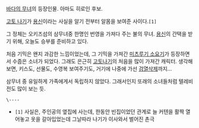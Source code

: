 [바다의 무녀](%EB%B0%94%EB%8B%A4%EC%9D%98%20%EB%AC%B4%EB%85%80.md)의 등장인물. 아마도
히로인 후보.

[고토 나기](%EA%B3%A0%ED%86%A0%20%EB%82%98%EA%B8%B0.md)가
[용신](%EC%9A%A9%EC%8B%A0.md)이라는 사실을 알기 전부터 알몸을 보여준 사이다.`[1]`

그 정체는 오키즈섬의 삼무녀중 한명인 번영을 가져다 주는 불의 무녀. [용신](%EC%9A%A9%EC%8B%A0.md)의 간택을 받기
위해, 오늘도 승부를 준비하고 있다.

처음 기믹은 왠지 과감한 느낌이었는데, 그 기믹을 가져간 [미츠루기 소요기](%EB%AF%B8%EC%B8%A0%EB%A3%A8%EA%B8%B0%20%EC%86%8C%EC%9A%94%EA%B8%B0.md)가 등장하면서 수줍은 소녀가 되었다. 그래도 은근히 [고토나기](%EA%B3%A0%ED%86%A0%20%EB%82%98%EA%B8%B0.md)의 처음을 많이 가져간 캐릭터. 생각해 보면,
키스도, 선물도, 수영복 보여주기도, 거기에 나중에 가선
[검열삭제](%EA%B2%80%EC%97%B4%EC%82%AD%EC%A0%9C.md)까지...

삼무녀 중 유일하게 가족에게서 독립하지 않았다. 그래서인지 또래의 소녀들처럼 텔레비전도 많이 보는 듯.

`\----`

  * `[1]` 사실은, 주인공의 옆집에 사는데, 한동안 빈집이었던 관계로 늘 커텐을 활짝 열어놓고 옷을 갈아입었는데 그날따라 나기가 이사와서 벌어진 촌극

